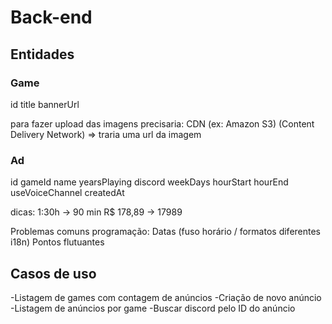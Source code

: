 # Back-end

## Entidades

### Game
id
title
bannerUrl

para fazer upload das imagens precisaria:
CDN (ex: Amazon S3) (Content Delivery Network) => traria uma url da imagem

### Ad
id
gameId
name
yearsPlaying
discord
weekDays
hourStart
hourEnd
useVoiceChannel
createdAt

dicas:
1:30h -> 90 min
R$ 178,89 -> 17989

Problemas comuns programação:
Datas (fuso horário / formatos diferentes i18n)
Pontos flutuantes

## Casos de uso
-Listagem de games com contagem de anúncios
-Criação de novo anúncio
-Listagem de anúncios por game
-Buscar discord pelo ID do anúncio
